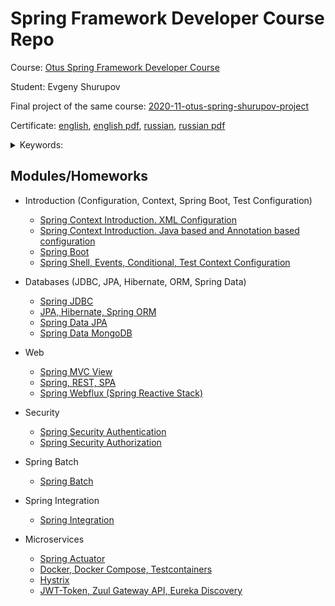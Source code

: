 # Spring Framework Developer Course Repo

Course: [Otus Spring Framework Developer Course](https://otus.ru/lessons/javaspring/)

Student: Evgeny Shurupov

Final project of the same course: [2020-11-otus-spring-shurupov-project](https://github.com/shurupov/2020-11-otus-spring-shurupov-project)

Certificate: [english](https://otus.ru/certificate/d6030b55f7274d0d9b6be132332e9bb6/en/), [english pdf](https://otus.ru/async/docs.certificate?uid=d6030b55f7274d0d9b6be132332e9bb6&lang=en-us), [russian](https://otus.ru/certificate/d6030b55f7274d0d9b6be132332e9bb6/), [russian pdf](https://otus.ru/async/docs.certificate?uid=d6030b55f7274d0d9b6be132332e9bb6&lang=ru-ru)

<details>
  <summary>Keywords: </summary>

  `Maven`, `XML Configuration`, `Java Based Configuration`, `Annotation Based Configuration`,
  `Spring Context`, `BeanPostProcessor`, `BeanFactory`, `Spring Boot`,
  `Spring Boot Starter`, `YML application configuration`, `Java Internationalization`,
  `Spring Shell`, `Spring Events`, `Conditional`, `Test Context Configuration`,
  `Spring JDBC`, `JPA`, `Hibernate`, `N+1`, `Spring ORM`, `EntityManager`,
  `Docker`,
  `JPQL`, `Spring Data`, `Spring Data JPA`,
  `Spring Data MongoDB`,
  `DAO`, `Lombok`, `Liquibase`, `Postgres`, `H2`,
  `Mongock`, `Embedded MongoDB`,
  `JUnit5`, `AssertJ`, `Mockito`,
  `@JdbcTest`, `@DataJpaTest`, `@DataMongoTest`, `@DirtiesContext`,
  `Reactive Programming`, `RxJava`, `WebFlux`, `Reactive Mongo Repository`,
  `Spring Security`, `Authentication`, `Authorization`,
  `Spring Batch`,
  `Spring Boot Actuator`, `Prometheus`, `Spring Data Rest`, `HATEOAS`, `HAL-Explorer`,
  `Docker`, `Docker Compose`, `Testcontainers`, `nginx`,
  `Hystrix`,
  `JWT`, `Zuul Gateway API`, `Eureka Service Discovery`
</details>

## Modules/Homeworks

- Introduction (Configuration, Context, Spring Boot, Test Configuration)
    - [Spring Context Introduction. XML Configuration](01-introduction-xml-configuration)
    - [Spring Context Introduction. Java based and Annotation based configuration](02-introduction-java-annotation-configuration)
    - [Spring Boot](03-spring-boot)
    - [Spring Shell, Events, Conditional, Test Context Configuration](05-spring-shell)

- Databases (JDBC, JPA, Hibernate, ORM, Spring Data)
    - [Spring JDBC](07-spring-jdbc)
    - [JPA, Hibernate, Spring ORM](09-jpa-hibernate-spring-orm)
    - [Spring Data JPA](11-spring-data-jpa)
    - [Spring Data MongoDB](13-spring-data-mongodb)

- Web
    - [Spring MVC View](15-spring-mvc-view)
    - [Spring, REST, SPA](16-spring-spa)
    - [Spring Webflux (Spring Reactive Stack)](20-webflux)

- Security
    - [Spring Security Authentication](23-security-authentication)
    - [Spring Security Authorization](25-authorization)

- Spring Batch
    - [Spring Batch](26-spring-batch)

- Spring Integration
    - [Spring Integration](29-spring-integration)

- Microservices
    - [Spring Actuator](30-spring-actuator)
    - [Docker, Docker Compose, Testcontainers](32-docker)
    - [Hystrix](35-hystrix)
    - [JWT-Token, Zuul Gateway API, Eureka Discovery](project-jpurchase)

